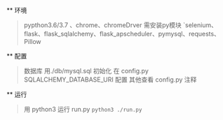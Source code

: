 ** 环境
>pypthon3.6/3.7 、chrome、chromeDrver
>需安装py模块 `selenium、flask、flask_sqlalchemy、flask_apscheduler、pymysql、requests、 Pillow

** 配置
> 数据库
 用./db/mysql.sql 初始化
 在 config.py SQLALCHEMY_DATABASE_URI 配置
>其他查看 config.py 注释 

** 运行
> 用 python3 运行 run.py `python3 ./run.py`
